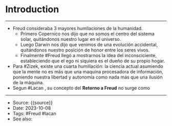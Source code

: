 # Introduction
----
- Freud consideraba 3 mayores humllaciones de la humanidad.
	- Primero Copernico nos dijo que no somos el centro del sistema solar, quitándonos nuestro lugar en el universo.
	- Luego Darwin nos dijo que venimos de una evolución accidental, quitándonos nuestro posición de honor entre los seres vivos.
	- Finalmente #Freud llegó a mostrarnos la idea del inconsciciente, estableciendo que el ego ni siquiera es el dueño de su propio hogar. 
- Para #Zizek, existe una cuarta humillación: la ciencia actual asumiendo que la mente no es más que una maquina procesadora de información, poniendo nuestra libertad y autonomía como nada más que una ilusión de la máquina. 
- Segun #Lacan , su concepto del **Retorno a Freud** no surge como
---
- Source: {{source}}
- Date: 2023-10-08
- Tags: #Freud #lacan 
- See also: